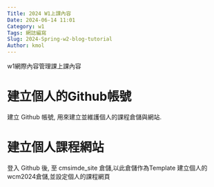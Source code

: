 ```yaml
---
Title: 2024 W1上課內容
Date: 2024-06-14 11:01
Category: w1
Tags: 網誌編寫
Slug: 2024-Spring-w2-blog-tutorial
Author: kmol
---
```


w1網際內容管理課上課內容

<!-- PELICAN_END_SUMMARY -->

# 建立個人的Github帳號
建立 Github 帳號, 用來建立並維護個人的課程倉儲與網站.

# 建立個人課程網站
登入 Github 後, 至 cmsimde_site 倉儲,以此倉儲作為Template 建立個人的wcm2024倉儲,並設定個人的課程網頁



